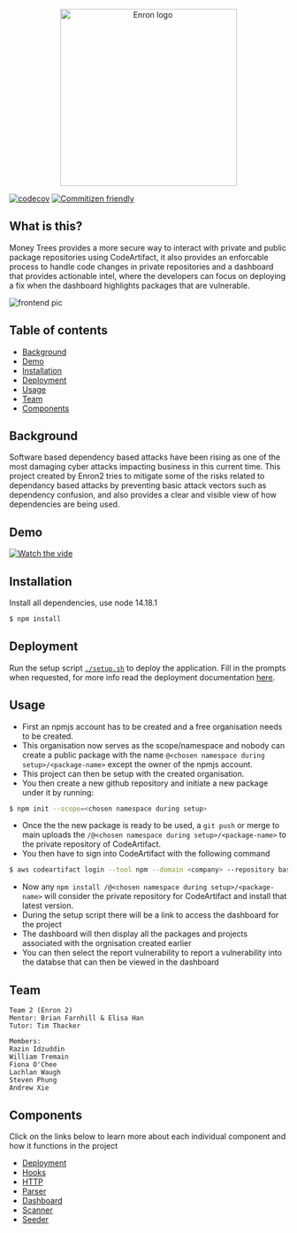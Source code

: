 <p align="center">
  <img 
    src="https://i.imgur.com/kk08mRi.png"
    width="320"
    alt="Enron logo"
  />
</p>

[![codecov](https://codecov.io/gh/cs9447-team2/money-trees/branch/main/graph/badge.svg?token=QMGZT3LLA3)](https://codecov.io/gh/cs9447-team2/money-trees)
[![Commitizen friendly](https://img.shields.io/badge/commitizen-friendly-brightgreen.svg)](http://commitizen.github.io/cz-cli/)

## What is this?

Money Trees provides a more secure way to interact with private and public package repositories using CodeArtifact, it also provides an enforcable process to handle code changes in private repositories and a dashboard that provides actionable intel, where the developers can focus on deploying a fix when the dashboard highlights packages that are vulnerable.

<img 
  src="https://i.imgur.com/VDpD4Ky.png"
  alt="frontend pic"
/>

## Table of contents

- [Background](#background)
- [Demo](#demo)
- [Installation](#installation)
- [Deployment](#deployment)
- [Usage](#usage)
- [Team](#team)
- [Components](#components)

## Background

Software based dependency based attacks have been rising as one of the most damaging cyber attacks impacting business in this current time. This project created by Enron2 tries to mitigate some of the risks related to dependancy based attacks by preventing basic attack vectors such as dependency confusion, and also provides a clear and visible view of how dependencies are being used.

## Demo

[![Watch the vide](https://img.youtube.com/vi/dzok_QP5998/maxresdefault.jpg)](https://www.youtube.com/watch?v=dzok_QP5998)

## Installation

Install all dependencies, use node 14.18.1

```bash
$ npm install
```

## Deployment

Run the setup script [`./setup.sh`](./setup.sh) to deploy the application. Fill in the prompts when requested, for more info read the deployment documentation [here](./apps/deployment/README.md).

## Usage

- First an npmjs account has to be created and a free organisation needs to be created.
- This organisation now serves as the scope/namespace and nobody can create a public package with the name `@<chosen namespace during setup>/<package-name>` except the owner of the npmjs account.
- This project can then be setup with the created organisation.
- You then create a new github repository and initiate a new package under it by running:

```bash
$ npm init --scope=<chosen namespace during setup>
```

- Once the the new package is ready to be used, a `git push` or merge to main uploads the `/@<chosen namespace during setup>/<package-name>` to the private repository of CodeArtifact.
- You then have to sign into CodeArtifact with the following command

```bash
$ aws codeartifact login --tool npm --domain <company> --repository base-<company> --namespace <scope>
```

- Now any `npm install /@<chosen namespace during setup>/<package-name>` will consider the private repository for CodeArtifact and install that latest version.
- During the setup script there will be a link to access the dashboard for the project
- The dashboard will then display all the packages and projects associated with the orgnisation created earlier
- You can then select the report vulnerability to report a vulnerability into the databse that can then be viewed in the dashboard

## Team

```
Team 2 (Enron 2)
Mentor: Brian Farnhill & Elisa Han
Tutor: Tim Thacker

Members:
Razin Idzuddin
William Tremain
Fiona O'Chee
Lachlan Waugh
Steven Phung
Andrew Xie
```

## Components

Click on the links below to learn more about each individual component and how it functions in the project

- [Deployment](./apps/deployment/README.md)
- [Hooks](./apps/hooks/README.md)
- [HTTP](./apps/http/README.md)
- [Parser](./apps/parser/README.md)
- [Dashboard](./apps/dashboard/README.md)
- [Scanner](./apps/scanner/README.md)
- [Seeder](./apps/seeder/README.md)
